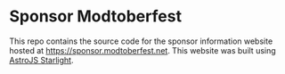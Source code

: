 # Sponsor Modtoberfest
This repo contains the source code for the sponsor information website hosted at https://sponsor.modtoberfest.net. 
This website was built using [AstroJS Starlight](https://github.com/withastro/starlight).